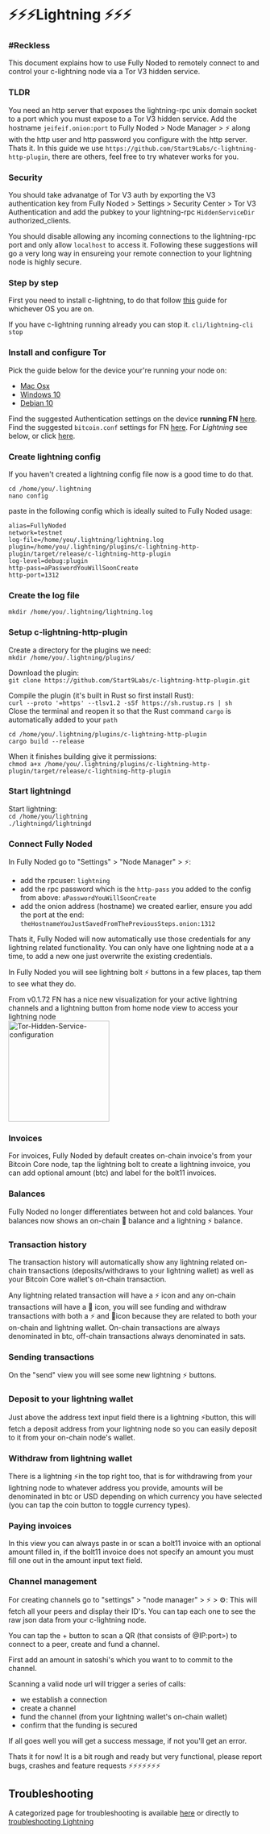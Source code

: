 # ⚡️⚡️⚡️Lightning ⚡️⚡️⚡️

### #Reckless

This document explains how to use Fully Noded to remotely connect to and control your c-lightning node via a Tor V3 hidden service.

### TLDR
You need an http server that exposes the lightning-rpc unix domain socket to a port which you must expose to a Tor V3 hidden service.
Add the hostname `jeifeif.onion:port` to Fully Noded > Node Manager > ⚡️ along with the http user and http password you configure with the http server. Thats it. In this guide we use `https://github.com/Start9Labs/c-lightning-http-plugin`, there are others, feel free to try whatever works for you.

### Security
You should take advanatge of Tor V3 auth by exporting the V3 authentication key from Fully Noded > Settings > Security Center > Tor V3 Authentication and add the pubkey to your lightning-rpc `HiddenServiceDir` authorized_clients.

You should disable allowing any incoming connections to the lightning-rpc port and only allow `localhost` to access it. Following these suggestions will go a very long way in ensureing your remote connection to your lightning node is highly secure.

### Step by step

First you need to install c-lightning, to do that follow [this](https://github.com/ElementsProject/lightning/blob/master/doc/INSTALL.md) guide for whichever OS you are on.

If you have c-lightning running already you can stop it. `cli/lightning-cli stop`

### Install and configure Tor
Pick the guide below for the device your're running your node on:
 - [Mac Osx](./Tor.md/#Connecting-over-MacOS)
 - [Windows 10](./Tor.md/#Connecting-over-Tor-Windows-10)
 - [Debian 10](./Tor.md/#Connecting-over-Tor-Linux-Debian-10)

Find the suggested Authentication settings on the device **running FN** [here](./Authentication.md/#On-the-device-running-FN).
Find the suggested `bitcoin.conf` settings for FN [here](./Howto.md/#Bitcoin-Core-settings). For *Lightning* see below, or click [here](#Connect-Fully-Noded).


### Create lightning config

If you haven't created a lightning config file now is a good time to do that.
```
cd /home/you/.lightning
nano config
```
paste in the following config which is ideally suited to Fully Noded usage:
```
alias=FullyNoded
network=testnet
log-file=/home/you/.lightning/lightning.log
plugin=/home/you/.lightning/plugins/c-lightning-http-plugin/target/release/c-lightning-http-plugin
log-level=debug:plugin
http-pass=aPasswordYouWillSoonCreate
http-port=1312
```

### Create the log file
`mkdir /home/you/.lightning/lightning.log`

### Setup c-lightning-http-plugin

Create a directory for the plugins we need:<br/>
`mkdir /home/you/.lightning/plugins/`

Download the plugin:<br/>
`git clone https://github.com/Start9Labs/c-lightning-http-plugin.git`<br/>

Compile the plugin (it's built in Rust so first install Rust):<br/>
`curl --proto '=https' --tlsv1.2 -sSf https://sh.rustup.rs | sh`<br/>
Close the terminal and reopen it so that the Rust command `cargo` is automatically added to your `path`<br/>
```
cd /home/you/.lightning/plugins/c-lightning-http-plugin
cargo build --release
```
When it finishes building give it permissions:<br/>
`chmod a+x /home/you/.lightning/plugins/c-lightning-http-plugin/target/release/c-lightning-http-plugin`<br/>

### Start lightningd

Start lightning:<br/>
`cd /home/you/lightning`<br/>
`./lightningd/lightningd`<br/>

### Connect Fully Noded

In Fully Noded go to "Settings" > "Node Manager" > ⚡️:<br/>
- add the rpcuser: `lightning`
- add the rpc password which is the `http-pass` you added to the config from above: `aPasswordYouWillSoonCreate`
- add the onion address (hostname) we created earlier, ensure you add the port at the end: `theHostnameYouJustSavedFromThePreviousSteps.onion:1312`

Thats it, Fully Noded will now automatically use those credentials for any lightning related functionality. You can only have one lightning node at a a time, to add a new one just overwrite the existing credentials.

In Fully Noded you will see lightning bolt ⚡️ buttons in a few places, tap them to see what they do.

From v0.1.72 FN has a nice new visualization for your active lightning channels and a lightning button from home node view to access your lightning node<br/>
<a href="../Videos/IMG_3163.MP4" target="_blank"><img src="./Images/Ligtning-active-channels.png" alt="Tor-Hidden-Service-configuration" border="0" width="200"></a>

### Invoices
For invoices, Fully Noded by default creates on-chain invoice's from your Bitcoin Core node, tap the lightning bolt to create a lightning invoice, you can add optional amount (btc) and label for the bolt11 invoices.

### Balances
Fully Noded no longer differentiates between hot and cold balances. Your balances now shows an on-chain 🔗 balance and a lightning ⚡️ balance.

### Transaction history
The transaction history will automatically show any lightning related on-chain transactions (deposits/withdraws to your lightning wallet) as well as your Bitcoin Core wallet's on-chain transaction.

Any lightning related transaction will have a ⚡️ icon and any on-chain transactions will have a 🔗 icon, you will see funding and withdraw transactions with both a ⚡️ and 🔗icon because they are related to both your on-chain and lightning wallet. On-chain transactions are always denominated in btc, off-chain transactions always denominated in sats.

### Sending transactions
On the "send" view you will see some new lightning ⚡️ buttons.

### Deposit to your lightning wallet
Just above the address text input field there is a lightning ⚡️button, this will fetch a deposit address from your lightning node so you can easily deposit to it from your on-chain node's wallet.

### Withdraw from lightning wallet
There is a lightning ⚡️in the top right too, that is for withdrawing from your lightning node to whatever address you provide, amounts will be denominated in btc or USD depending on which currency you have selected (you can tap the coin button to toggle currency types).

### Paying invoices
In this view you can always paste in or scan a bolt11 invoice with an optional amount filled in, if the bolt11 invoice does not specify an amount you must fill one out in the amount input text field.

### Channel management
For creating channels go to "settings" > "node manager" > ⚡️ > ⚙️:
This will fetch all your peers and display their ID's. You can tap each one to see the raw json data from your c-lightning node.

You can tap the + button to scan a QR (that consists of <publicKey>@IP:port>) to connect to a peer, create and fund a channel.

First add an amount in satoshi's which you want to to commit to the channel.

Scanning a valid node url will trigger a series of calls:

- we establish a connection
- create a channel
- fund the channel (from your lightning wallet's on-chain wallet)
- confirm that the funding is secured

If all goes well you will get a success message, if not you'll get an error.

Thats it for now! It is a bit rough and ready but very functional, please report bugs, crashes and feature requests ⚡️⚡️⚡️⚡️⚡️⚡️⚡️

## Troubleshooting

A categorized page for troubleshooting is available [here](./Troubleshooting.md) or directly to [troubleshooting Lightning](./Troubleshooting.md#Lightning)